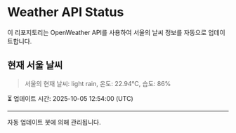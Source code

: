 
# Weather API Status

이 리포지토리는 OpenWeather API를 사용하여 서울의 날씨 정보를 자동으로 업데이트합니다.

## 현재 서울 날씨
> 서울의 현재 날씨: light rain, 온도: 22.94°C, 습도: 86%

⏳ 업데이트 시간: 2025-10-05 12:54:00 (UTC)

---
자동 업데이트 봇에 의해 관리됩니다.
